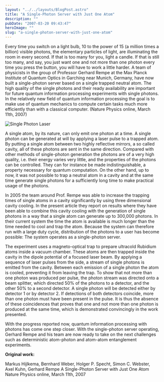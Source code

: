```yaml
---
layout: "../../layouts/BlogPost.astro"
title: "A Single-Photon Server with Just One Atom"
description: ""
pubDate: "2007-03-20 09:43:47"
heroImage: ""
slug: "a-single-photon-server-with-just-one-atom"
---
```


Every time you switch on a light bulb, 10 to the power of 15 (a million times a billion) visible photons, the elementary particles of light, are illuminating the room in every second. If that is too many for you, light a candle. If that is still too many, and say, you just want one and not more than one photon every time you press the button, you will have to work a little harder. A team of physicists in the group of Professor Gerhard Rempe at the Max Planck Institute of Quantum Optics in Garching near Munich, Germany, have now built a single-photon server based on a single trapped neutral atom. The high quality of the single photons and their ready availability are important for future quantum information processing experiments with single photons. In the relatively new field of quantum information processing the goal is to make use of quantum mechanics to compute certain tasks much more efficiently than with a classical computer. (Nature Physics online, March 11th, 2007)

<img src="http://static.zooomr.com/images/823934_7476112fdd_m.jpg" alt="Single Photon Laser" />

A single atom, by its nature, can only emit one photon at a time. A single photon can be generated at will by applying a laser pulse to a trapped atom. By putting a single atom between two highly reflective mirrors, a so called cavity, all of these photons are sent in the same direction. Compared with other methods of single-photon generation the photons are of a very high quality, i.e. their energy varies very little, and the properties of the photons can be controlled. They can for instance be made indistinguishable, a property necessary for quantum computation. On the other hand, up to now, it was not possible to trap a neutral atom in a cavity and at the same time generate single photons for a sufficiently long time to make practical usage of the photons.

In 2005 the team around Prof. Rempe was able to increase the trapping times of single atoms in a cavity significantly by using three dimensional cavity cooling. In the present article they report on results where they have been able to combine this cavity cooling with the generation of single photons in a way that a single atom can generate up to 300,000 photons. In their current system the time the atom is available is much longer than the time needed to cool and trap the atom. Because the system can therefore run with a large duty cycle, distribution of the photons to a user has become possible: The system operates as a single-photon server.

The experiment uses a magneto-optical trap to prepare ultracold Rubidium atoms inside a vacuum chamber. These atoms are then trapped inside the cavity in the dipole potential of a focused laser beam. By applying a sequence of laser pulses from the side, a stream of single photons is emitted from the cavity. Between each emission of a single photon the atom is cooled, preventing it from leaving the trap. To show that not more than one photon was produced per pulse, the photon stream was directed onto a beam splitter, which directed 50% of the photons to a detector, and the other 50% to a second detector. A single photon will be detected either by detector 1 or by detector 2. If detections of both detectors coincide, more than one photon must have been present in the pulse. It is thus the absence of these coincidences that proves that one and not more than one photon is produced at the same time, which is demonstrated convincingly in the work presented.

With the progress reported now, quantum information processing with photons has come one step closer. With the single-photon server operating, Gerhard Rempe and his team are now ready to take on the next challenges such as deterministic atom-photon and atom-atom entanglement experiments.

**Original work:**

<span class="tx">Markus Hijlkema, Bernhard Weber, Holger P. Specht, Simon C. Webster, Axel Kuhn, Gerhard Rempe</span>
<span class="e">A Single-Photon Server with Just One Atom</span>
<span class="abtx">Nature Physics online, March 11th, 2007 </span>
